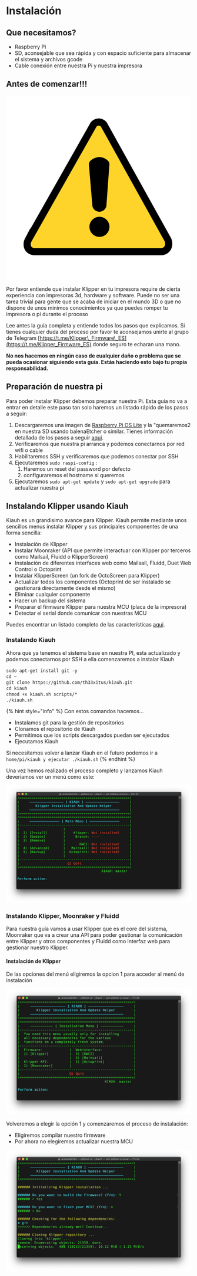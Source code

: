 # Instalación

## Que necesitamos?

* Raspberry Pi
* SD, aconsejable que sea rápida y con espacio suficiente para almacenar el sistema y archivos gcode
* Cable conexión entre nuestra Pi y nuestra impresora

## **Antes de comenzar!!!**

![](../.gitbook/assets/image%20%2848%29.png)

Por favor entiende que instalar Klipper en tu impresora require de cierta experiencia con impresoras 3d, hardware y software. Puede no ser una tarea trivial para gente que se acaba de iniciar en el mundo 3D o que no dispone de unos minimos conocimientos ya que puedes romper tu impresora o pi durante el proceso

Lee antes la guía completa y entiende todos los pasos que explicamos. Si tienes cualquier duda del proceso por favor te aconsejamos unirte al grupo de Telegram [https://t.me/Klipper\_Firmware\_ES](https://t.me/Klipper_Firmware_ES) donde seguro te echaran una mano.

**No nos hacemos en ningún caso de cualquier daño o problema que se pueda ocasionar siguiendo esta guía. Estás haciendo esto bajo tu propia responsabilidad.**

## Preparación de nuestra pi

Para poder instalar Klipper debemos preparar nuestra Pi. Esta guía no va a entrar en detalle este paso tan solo haremos un listado rápido de los pasos a seguir:

1. Descargaremos una imagen de [Raspberry Pi OS Lite](https://www.raspberrypi.org/documentation/installation/installing-images/README.md) y la "quemaremos2 en nuestra SD usando balenaEtcher o similar. Tienes información detallada de los pasos a seguir [aqui](https://3dwork.qitec.net/octoprint/instalacion/instalando-octoprint).
2. Verificaremos que nuestra pi arranca y podemos conectarnos por red wifi o cable
3. Habilitaremos SSH y verificaremos que podemos conectar por SSH
4. Ejecutaremos `sudo raspi-config` :
   1. Haremos un reset del password por defecto
   2. configuraremos el hostname si queremos
5. Ejecutaremos `sudo apt-get update` y `sudo apt-get upgrade` para actualizar nuestra pi

## Instalando Klipper usando Kiauh

Kiauh es un grandisimo avance para Klipper. Kiauh permite mediante unos sencillos menus instalar Klipper y sus principales componentes de una forma sencilla:

* Instalación de Klipper
* Instalar Moonraker \(API que permite interactuar con Klipper por terceros como Mailsail, Fluidd o KlipperScreen\)
* Instalación de diferentes interfaces web como Mailsail, Fluidd, Duet Web Control o Octoprint
* Instalar KlipperScreen \(un fork de OctoScreen para Klipper\)
* Actualizar todos los componentes \(Octoprint de ser instalado se gestionará directamente desde el mismo\)
* Eliminar cualquier componente
* Hacer un backup del sistema
* Preparar el firmware Klipper para nuestra MCU \(placa de la impresora\)
* Detectar el serial donde comunicar con nuestras MCU

Puedes encontrar un listado completo de las características [aquí](https://github.com/th33xitus/kiauh/blob/master/docs/features.md).

### Instalando Kiauh

Ahora que ya tenemos el sistema base en nuestra PI, esta actualizado y podemos conectarnos por SSH a ella comenzaremos a instalar Kiauh

```text
sudo apt-get install git -y
cd ~
git clone https://github.com/th33xitus/kiauh.git
cd kiauh
chmod +x kiauh.sh scripts/*
./kiauh.sh
```

{% hint style="info" %}
Con estos comandos hacemos...

* Instalamos git para la gestión de repositorios
* Clonamos el repositorio de Kiauh
* Permitimos que los scripts descargados puedan ser ejecutados
* Ejecutamos Kiauh

Si necesitamos volver a lanzar Kiauh en el futuro podemos ir a `home/pi/kiauh y ejecutar ./kiauh.sh`
{% endhint %}

Una vez hemos realizado el proceso completo y lanzamos Kiauh deveriamos ver un menú como este:

![](../.gitbook/assets/image%20%2850%29.png)

### Instalando Klipper, Moonraker y Fluidd

Para nuestra guía vamos a usar Klipper que es el core del sistema, Moonraker que va a crear una API para poder gestionar la comunicación entre Klipper y otros componentes y Fluidd como interfaz web para gestionar nuestro Klipper.

#### Instalación de Klipper

De las opciones del menú eligiremos la opcion 1 para acceder al menú de instalación

![](../.gitbook/assets/image%20%2851%29.png)

Volveremos a elegir la opción 1 y comenzaremos el proceso de instalación:

* Eligiremos compilar nuestro firmware
* Por ahora no elegiremos actualizar nuestra MCU

![](../.gitbook/assets/image%20%2859%29.png)

